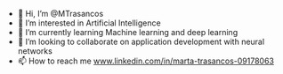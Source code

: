 - 👋 Hi, I’m @MTrasancos
- 👀 I’m interested in Artificial Intelligence
- 🌱 I’m currently learning Machine learning and deep learning
- 💞️ I’m looking to collaborate on application development with neural networks
- 📫 How to reach me www.linkedin.com/in/marta-trasancos-09178063

<!---
MTrasancos/MTrasancos is a ✨ special ✨ repository because its `README.md` (this file) appears on your GitHub profile.
You can click the Preview link to take a look at your changes.
--->
